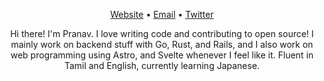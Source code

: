 <p align="center"><a href="https://www.pranavrk24.com">Website</a> • <a href="mailto:pranavrk.me@gmail.com">Email</a> • <a href="https://twitter.com/@pranavrk24">Twitter</a></p>

<p align="center">Hi there! I'm Pranav. I love writing code and contributing to open source! I mainly work on backend stuff with Go, Rust, and Rails, and I also work on web programming using Astro, and Svelte whenever I feel like it. Fluent in Tamil and English, currently learning Japanese.</p>
